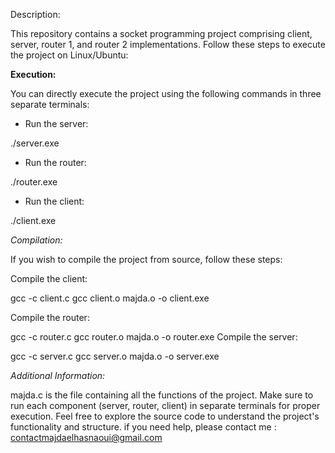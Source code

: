 
Description:

This repository contains a socket programming project comprising client, server, router 1, and router 2 implementations. Follow these steps to execute the project on Linux/Ubuntu:

<strong>Execution:</strong>

You can directly execute the project using the following commands in three separate terminals:

- Run the server:

./server.exe

- Run the router:

./router.exe

- Run the client:

./client.exe

*Compilation:*

If you wish to compile the project from source, follow these steps:

Compile the client:


gcc -c client.c
gcc client.o majda.o -o client.exe

Compile the router:

gcc -c router.c
gcc router.o majda.o -o router.exe
Compile the server:

gcc -c server.c
gcc server.o majda.o -o server.exe

*Additional Information:*

majda.c is the file containing all the functions of the project.
Make sure to run each component (server, router, client) in separate terminals for proper execution.
Feel free to explore the source code to understand the project's functionality and structure.
if you need help, please contact me : contactmajdaelhasnaoui@gmail.com

